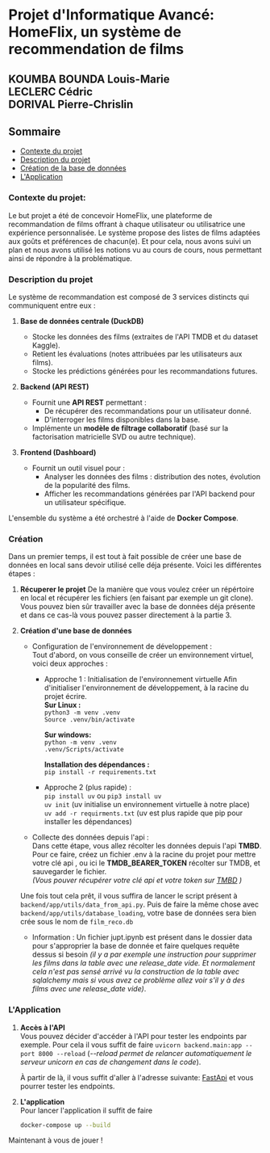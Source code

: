 # Projet d'Informatique Avancé: HomeFlix, un système de recommendation de films

##  KOUMBA BOUNDA Louis-Marie <br> LECLERC Cédric <br>DORIVAL Pierre-Chrislin

## Sommaire
- [Contexte du projet](#contexte-du-projet)
- [Description du projet](#description-du-projet)
- [Création de la base de données](#création)
- [L'Application](#lapplication)



### Contexte du projet:
Le but projet a été de concevoir HomeFlix, une plateforme de recommandation de films offrant à chaque utilisateur ou utilisatrice une expérience personnalisée. Le système propose des listes de films adaptées aux goûts et préférences de chacun(e). Et pour cela, nous avons suivi un plan et nous avons utilisé les notions vu au cours de cours, nous permettant ainsi de répondre à la problématique.

### Description du projet

Le système de recommandation est composé de 3 services distincts qui communiquent entre eux :

1. **Base de données centrale (DuckDB)**  
   - Stocke les données des films (extraites de l'API TMDB et du dataset Kaggle).
   - Retient les évaluations (notes attribuées par les utilisateurs aux films).
   - Stocke les prédictions générées pour les recommandations futures.

2. **Backend (API REST)**  
   - Fournit une **API REST** permettant :
	   - De récupérer des recommandations pour un utilisateur donné.
	   - D'interroger les films disponibles dans la base.
   - Implémente un **modèle de filtrage collaboratif** (basé sur la factorisation matricielle SVD ou autre technique).

3. **Frontend (Dashboard)**  
   - Fournit un outil visuel pour :
     - Analyser les données des films : distribution des notes, évolution de la popularité des films.
     - Afficher les recommandations générées par l'API backend pour un utilisateur spécifique.

L'ensemble du système a été orchestré à l'aide de **Docker Compose**. 

### Création 

Dans un premier temps, il est tout à fait possible de créer une base de données en local sans devoir utilisé celle déja présente. Voici les différentes étapes :

1. **Récuperer le projet**
    De la manière que vous voulez créer un répértoire en local et récupérer les fichiers (en faisant par exemple un git clone). Vous pouvez bien sûr travailler avec la base de données déja présente et dans ce cas-là vous pouvez passer directement à la partie 3.

2. **Création d'une base de données**
    - Configuration de l'environnement de développement : <br>
    Tout d'abord, on vous conseille de créer un environnement virtuel, voici deux approches :
        - Approche 1 : Initialisation de l'environnement virtuelle
            Afin d'initialiser l'environnement de développement, à la racine du projet écrire.<br>
            **Sur Linux :** <br>
                `python3 -m venv .venv` <br>
                `Source .venv/bin/activate` <br>

            **Sur windows:** <br>
                `python -m venv .venv`  <br>
                `.venv/Scripts/activate` <br>

            **Installation des dépendances :** <br>
                `pip install -r requirements.txt`

        - Approche 2 (plus rapide) : <br>
            `pip install uv` ou `pip3 install uv` <br>
            `uv init` (uv initialise un environnement virtuelle à notre place) <br>
            `uv add -r requirments.txt` (uv est plus rapide que pip pour installer les dépendances)
    
    - Collecte des données depuis l'api : <br>
    Dans cette étape, vous allez récolter les données depuis l'api **TMBD**. 
    Pour ce faire, créez un fichier .env à la racine du projet pour mettre votre clé api , ou ici le **TMDB_BEARER_TOKEN** récolter sur TMDB, et sauvegarder le fichier. <br>
    *(Vous pouver récupérer votre clé api et votre token sur [TMBD](developer.themoviedb.org) )*

    Une fois tout cela prêt, il vous suffira de lancer le script présent à `backend/app/utils/data_from_api.py`.
    Puis de faire la même chose avec `backend/app/utils/database_loading`, votre base de données sera bien crée sous le nom de `film_reco.db`

    - Information : Un fichier jupt.ipynb est présent dans le dossier data pour s'approprier la base de donnée et faire quelques requête dessus si besoin *(il y a par exemple une instruction pour supprimer les films dans la table avec une release_date vide. Et normalement cela n'est pas sensé arrivé vu la construction de la table avec sqlalchemy mais si vous avez ce problème allez voir s'il y à des films avec une release_date vide)*.

### L'Application

1. **Accès à l'API**<br>
    Vous pouvez décider d'accéder à l'API pour tester les endpoints par exemple. Pour cela il vous suffit de faire `uvicorn backend.main:app --port 8000 --reload` (*--reload permet de relancer automatiquement le serveur unicorn en cas de changement dans le code*). <br>

    À partir de là, il vous suffit d'aller à l'adresse suivante:  [FastApi](http://127.0.0.1:8000/docs) et vous pourrer tester les endpoints.

2. **L'application**<br>
    Pour lancer l'application il suffit de faire
    ```bash
    docker-compose up --build
    ```
Maintenant à vous de jouer !
    


